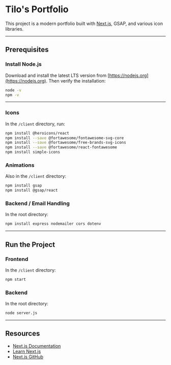 # Tilo's Portfolio

This project is a modern portfolio built with [Next.js](https://nextjs.org), GSAP, and various icon libraries.

---

## Prerequisites

### Install Node.js

Download and install the latest LTS version from [https://nodejs.org](https://nodejs.org). Then verify the installation:

```bash
node -v
npm -v
```

---

### Icons

In the `/client` directory, run:

```bash
npm install @heroicons/react
npm install --save @fortawesome/fontawesome-svg-core
npm install --save @fortawesome/free-brands-svg-icons
npm install --save @fortawesome/react-fontawesome
npm install simple-icons
```

### Animations

Also in the `/client` directory:

```bash
npm install gsap
npm install @gsap/react
```

### Backend / Email Handling

In the root directory:

```bash
npm install express nodemailer cors dotenv
```

---

## Run the Project

### Frontend

In the `/client` directory:

```bash
npm start
```

### Backend

In the root directory:

```bash
node server.js
```

---

## Resources

- [Next.js Documentation](https://nextjs.org/docs)  
- [Learn Next.js](https://nextjs.org/learn)  
- [Next.js GitHub](https://github.com/vercel/next.js)
